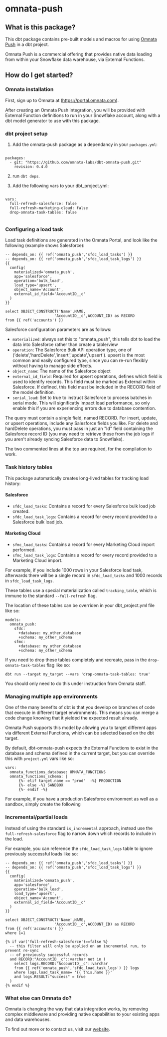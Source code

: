 # omnata-push

## What is this package?

This dbt package contains pre-built models and macros for using [Omnata Push](https://omnata.com) in a dbt project.

Omnata Push is a commercial offering that provides native data loading from within your Snowflake data warehouse, via External Functions.

## How do I get started?

### Omnata installation

First, sign up to Omnata at (https://portal.omnata.com).

After creating an Omnata Push integration, you will be provided with External Function definitions to run in your Snowflake account, along with a dbt model generator to use with this package.

### dbt project setup

1) Add the omnata-push package as a dependancy in your `packages.yml`:

```

packages:
  - git: "https://github.com/omnata-labs/dbt-omnata-push.git"
    revision: 0.4.0

```

2) run `dbt deps`.

3) Add the following vars to your dbt_project.yml:

```

vars:
  full-refresh-salesforce: false
  full-refresh-marketing-cloud: false
  drop-omnata-task-tables: false
  
```

### Configuring a load task

Load task definitions are generated in the Omnata Portal, and look like the following (example shows Salesforce):

```
-- depends_on: {{ ref('omnata_push','sfdc_load_tasks') }}
-- depends_on: {{ ref('omnata_push','sfdc_load_task_logs') }}
{{
  config(
    materialized='omnata_push',
    app='salesforce',
    operation='bulk_load',
    load_type='upsert',
    object_name='Account',
    external_id_field='AccountID__c'
  )
}}

select OBJECT_CONSTRUCT('Name',NAME,
                      'AccountID__c',ACCOUNT_ID) as RECORD
from {{ ref('accounts') }}

```

Salesforce configuration parameters are as follows:
- `materialized`: always set this to "omnata_push", this tells dbt to load the data into Salesforce rather than create a table/view
- `operation`: The Salesforce Bulk API operation type, one of ('delete','hardDelete','insert','update','upsert'). upsert is the most common and easily configured type, since you can re-run flexibly without having to manage side effects.
- `object_name`: The name of the Salesforce object
- `external_id_field`: Required for upsert operations, defines which field is used to identify records. This field must be marked as External within Salesforce. If defined, this field must be included in the RECORD field of the model definition.
- `serial_load`: Set to true to instruct Salesforce to process batches in serial mode. This will significatly impact load performance, so only enable this if you are experiencing errors due to database contention.

The query must contain a single field, named RECORD. For insert, update, or upsert operations, include any Salesforce fields you like. For delete and hardDelete operations, you must pass in just an "Id" field containing the Salesforce record ID (you may need to retrieve these from the job logs if you aren't already syncing Salesforce data to Snowflake).

The two commented lines at the top are required, for the compilation to work.

### Task history tables

This package automatically creates long-lived tables for tracking load history:

#### Salesforce
- `sfdc_load_tasks`: Contains a record for every Salesforce bulk load job created.
- `sfdc_load_task_logs`: Contains a record for every record provided to a Salesforce bulk load job.
#### Marketing Cloud
- `sfmc_load_tasks`: Contains a record for every Marketing Cloud import performed.
- `sfmc_load_task_logs`: Contains a record for every record provided to a Marketing Cloud import.

For example, if you include 1000 rows in your Salesforce load task, afterwards there will be a single record in `sfdc_load_tasks` and 1000 records in `sfdc_load_task_logs`.

These tables use a special materialization called `tracking_table`, which is immune to the standard `--full-refresh` flag.

The location of these tables can be overriden in your dbt_project.yml file like so:
```
models:
  omnata_push:
    sfdc:
      +database: my_other_database
      +schema: my_other_schema
    sfmc:
      +database: my_other_database
      +schema: my_other_schema
```

If you need to drop these tables completely and recreate, pass in the `drop-omnata-task-tables` flag like so:
```
dbt run --target my_target --vars 'drop-omnata-task-tables: true'
```
You should only need to do this under instruction from Omnata staff.

### Managing multiple app environments

One of the many benefits of dbt is that you develop on branches of code that execute in different target environments. This means you can merge a code change knowing that it yielded the expected result already.

Omnata Push supports this model by allowing you to target different apps via different External Functions, which can be selected based on the dbt target.

By default, dbt-omnata-push expects the External Functions to exist in the database and schema defined in the current target, but you can override this with `project.yml` vars like so:

```
vars:
  omnata_functions_database: OMNATA_FUNCTIONS
  omnata_functions_schema: |
      {%- elif target.name == "prod"  -%} PRODUCTION
      {%- else -%} SANDBOX
      {%- endif -%}
```

For example, if you have a production Salesforce environment as well as a sandbox, simply create the following
### Incremental/partial loads

Instead of using the standard `is_incremental` approach, instead use the `full-refresh-salesforce` flag to narrow down which records to include in the load.

For example, you can reference the `sfdc_load_task_logs` table to ignore previously successful loads like so:
```
-- depends_on: {{ ref('omnata_push','sfdc_load_tasks') }}
-- depends_on: {{ ref('omnata_push','sfdc_load_task_logs') }}
{{
  config(
    materialized='omnata_push',
    app='salesforce',
    operation='bulk_load',
    load_type='upsert',
    object_name='Account',
    external_id_field='AccountID__c'
  )
}}

select OBJECT_CONSTRUCT('Name',NAME,
                      'AccountID__c',ACCOUNT_ID) as RECORD
from {{ ref('accounts') }}
where 1=1

{% if var('full-refresh-salesforce')==false %}
  -- this filter will only be applied on an incremental run, to prevent re-sync
  -- of previously successful records
  and RECORD:"AccountID__c"::varchar not in (
    select logs.RECORD:"AccountID__c"::varchar 
    from {{ ref('omnata_push','sfdc_load_task_logs') }} logs
    where logs.load_task_name= '{{ this.name }}'
    and logs.RESULT:"success" = true
  )
{% endif %}

```

### What else can Omnata do?

Omnata is changing the way that data integration works, by removing complex middleware and providing native capabilities to your existing apps and data warehouses.

To find out more or to contact us, visit our [website](http://omnata.com).
